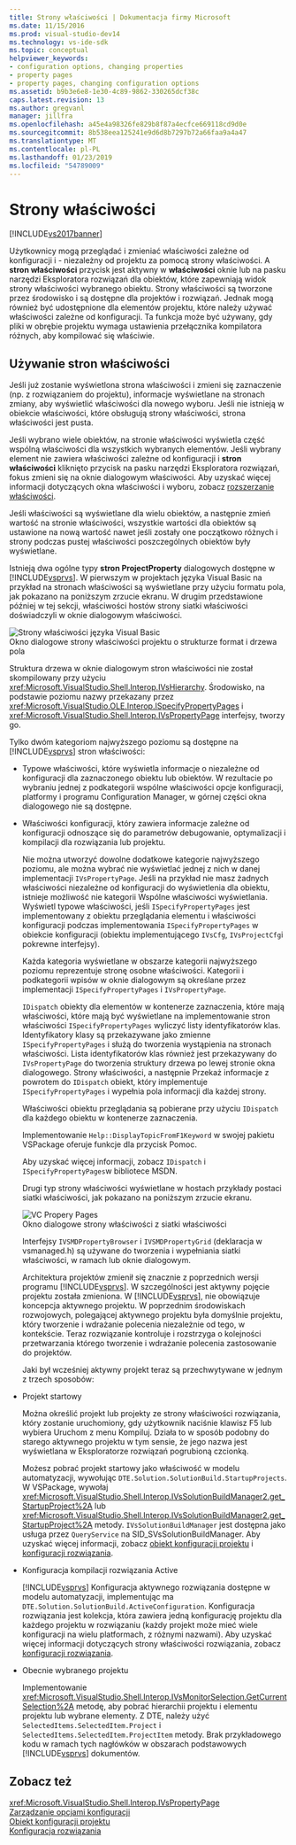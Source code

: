 ```yaml
---
title: Strony właściwości | Dokumentacja firmy Microsoft
ms.date: 11/15/2016
ms.prod: visual-studio-dev14
ms.technology: vs-ide-sdk
ms.topic: conceptual
helpviewer_keywords:
- configuration options, changing properties
- property pages
- property pages, changing configuration options
ms.assetid: b9b3e6e8-1e30-4c89-9862-330265dcf38c
caps.latest.revision: 13
ms.author: gregvanl
manager: jillfra
ms.openlocfilehash: a45e4a98326fe829b8f87a4ecfce669118cd9d0e
ms.sourcegitcommit: 8b538eea125241e9d6d8b7297b72a66faa9a4a47
ms.translationtype: MT
ms.contentlocale: pl-PL
ms.lasthandoff: 01/23/2019
ms.locfileid: "54789009"
---
```

# <a name="property-pages"></a>Strony właściwości
[!INCLUDE[vs2017banner](../../includes/vs2017banner.md)]

Użytkownicy mogą przeglądać i zmieniać właściwości zależne od konfiguracji i - niezależny od projektu za pomocą strony właściwości. A **stron właściwości** przycisk jest aktywny w **właściwości** oknie lub na pasku narzędzi Eksploratora rozwiązań dla obiektów, które zapewniają widok strony właściwości wybranego obiektu. Strony właściwości są tworzone przez środowisko i są dostępne dla projektów i rozwiązań. Jednak mogą również być udostępnione dla elementów projektu, które należy używać właściwości zależne od konfiguracji. Ta funkcja może być używany, gdy pliki w obrębie projektu wymaga ustawienia przełącznika kompilatora różnych, aby kompilować się właściwie.  
  
## <a name="using-property-pages"></a>Używanie stron właściwości  
 Jeśli już zostanie wyświetlona strona właściwości i zmieni się zaznaczenie (np. z rozwiązaniem do projektu), informacje wyświetlane na stronach zmiany, aby wyświetlić właściwości dla nowego wyboru. Jeśli nie istnieją w obiekcie właściwości, które obsługują strony właściwości, strona właściwości jest pusta.  
  
 Jeśli wybrano wiele obiektów, na stronie właściwości wyświetla część wspólną właściwości dla wszystkich wybranych elementów. Jeśli wybrany element nie zawiera właściwości zależne od konfiguracji i **stron właściwości** kliknięto przycisk na pasku narzędzi Eksploratora rozwiązań, fokus zmieni się na oknie dialogowym właściwości. Aby uzyskać więcej informacji dotyczących okna właściwości i wyboru, zobacz [rozszerzanie właściwości](../../extensibility/internals/extending-properties.md).  
  
 Jeśli właściwości są wyświetlane dla wielu obiektów, a następnie zmień wartość na stronie właściwości, wszystkie wartości dla obiektów są ustawione na nową wartość nawet jeśli zostały one początkowo różnych i strony podczas pustej właściwości poszczególnych obiektów były wyświetlane.  
  
 Istnieją dwa ogólne typy **stron ProjectProperty** dialogowych dostępne w [!INCLUDE[vsprvs](../../includes/vsprvs-md.md)]. W pierwszym w projektach języka Visual Basic na przykład na stronach właściwości są wyświetlane przy użyciu formatu pola, jak pokazano na poniższym zrzucie ekranu. W drugim przedstawione później w tej sekcji, właściwości hostów strony siatki właściwości doświadczyli w oknie dialogowym właściwości.  
  
 ![Strony właściwości języka Visual Basic](../../extensibility/internals/media/vsvbproppages.gif "vsVBPropPages")  
Okno dialogowe strony właściwości projektu o strukturze format i drzewa pola  
  
 Struktura drzewa w oknie dialogowym stron właściwości nie został skompilowany przy użyciu <xref:Microsoft.VisualStudio.Shell.Interop.IVsHierarchy>. Środowisko, na podstawie poziomu nazwy przekazany przez <xref:Microsoft.VisualStudio.OLE.Interop.ISpecifyPropertyPages> i <xref:Microsoft.VisualStudio.Shell.Interop.IVsPropertyPage> interfejsy, tworzy go.  
  
 Tylko dwóm kategoriom najwyższego poziomu są dostępne na [!INCLUDE[vsprvs](../../includes/vsprvs-md.md)] stron właściwości:  
  
- Typowe właściwości, które wyświetla informacje o niezależne od konfiguracji dla zaznaczonego obiektu lub obiektów. W rezultacie po wybraniu jednej z podkategorii wspólne właściwości opcje konfiguracji, platformy i programu Configuration Manager, w górnej części okna dialogowego nie są dostępne.  
  
- Właściwości konfiguracji, który zawiera informacje zależne od konfiguracji odnoszące się do parametrów debugowanie, optymalizacji i kompilacji dla rozwiązania lub projektu.  
  
  Nie można utworzyć dowolne dodatkowe kategorie najwyższego poziomu, ale można wybrać nie wyświetlać jednej z nich w danej implementacji `IVsPropertyPage`. Jeśli na przykład nie masz żadnych właściwości niezależne od konfiguracji do wyświetlenia dla obiektu, istnieje możliwość nie kategorii Wspólne właściwości wyświetlania. Wyświetl typowe właściwości, jeśli `ISpecifyPropertyPages` jest implementowany z obiektu przeglądania elementu i właściwości konfiguracji podczas implementowania `ISpecifyPropertyPages` w obiekcie konfiguracji (obiektu implementującego `IVsCfg`, `IVsProjectCfg`i pokrewne interfejsy).  
  
  Każda kategoria wyświetlane w obszarze kategorii najwyższego poziomu reprezentuje stronę osobne właściwości. Kategorii i podkategorii wpisów w oknie dialogowym są określane przez implementacji `ISpecifyPropertyPages` i `IVsPropertyPage`.  
  
  `IDispatch` obiekty dla elementów w kontenerze zaznaczenia, które mają właściwości, które mają być wyświetlane na implementowanie stron właściwości `ISpecifyPropertyPages` wyliczyć listy identyfikatorów klas. Identyfikatory klasy są przekazywane jako zmienne `ISpecifyPropertyPages` i służą do tworzenia wystąpienia na stronach właściwości. Lista identyfikatorów klas również jest przekazywany do `IVsPropertyPage` do tworzenia struktury drzewa po lewej stronie okna dialogowego. Strony właściwości, a następnie Przekaż informacje z powrotem do `IDispatch` obiekt, który implementuje `ISpecifyPropertyPages` i wypełnia pola informacji dla każdej strony.  
  
  Właściwości obiektu przeglądania są pobierane przy użyciu `IDispatch` dla każdego obiektu w kontenerze zaznaczenia.  
  
  Implementowanie `Help::DisplayTopicFromF1Keyword` w swojej pakietu VSPackage oferuje funkcje dla przycisk Pomoc.  
  
  Aby uzyskać więcej informacji, zobacz `IDispatch` i `ISpecifyPropertyPages`w bibliotece MSDN.  
  
  Drugi typ strony właściwości wyświetlane w hostach przykłady postaci siatki właściwości, jak pokazano na poniższym zrzucie ekranu.  
  
  ![VC Propery Pages](../../extensibility/internals/media/vsvcproppages.gif "vsVCPropPages")  
  Okno dialogowe strony właściwości z siatki właściwości  
  
  Interfejsy `IVSMDPropertyBrowser` i `IVSMDPropertyGrid` (deklaracja w vsmanaged.h) są używane do tworzenia i wypełniania siatki właściwości, w ramach lub oknie dialogowym.  
  
  Architektura projektów zmienił się znacznie z poprzednich wersji programu [!INCLUDE[vsprvs](../../includes/vsprvs-md.md)]. W szczególności jest aktywny pojęcie projektu została zmieniona. W [!INCLUDE[vsprvs](../../includes/vsprvs-md.md)], nie obowiązuje koncepcja aktywnego projektu. W poprzednim środowiskach rozwojowych, polegającej aktywnego projektu była domyślnie projektu, który tworzenie i wdrażanie polecenia niezależnie od tego, w kontekście. Teraz rozwiązanie kontroluje i rozstrzyga o kolejności przetwarzania którego tworzenie i wdrażanie polecenia zastosowanie do projektów.  
  
  Jaki był wcześniej aktywny projekt teraz są przechwytywane w jednym z trzech sposobów:  
  
- Projekt startowy  
  
   Można określić projekt lub projekty ze strony właściwości rozwiązania, który zostanie uruchomiony, gdy użytkownik naciśnie klawisz F5 lub wybiera Uruchom z menu Kompiluj. Działa to w sposób podobny do starego aktywnego projektu w tym sensie, że jego nazwa jest wyświetlana w Eksploratorze rozwiązań pogrubioną czcionką.  
  
   Możesz pobrać projekt startowy jako właściwość w modelu automatyzacji, wywołując `DTE.Solution.SolutionBuild.StartupProjects`. W VSPackage, wywołaj <xref:Microsoft.VisualStudio.Shell.Interop.IVsSolutionBuildManager2.get_StartupProject%2A> lub <xref:Microsoft.VisualStudio.Shell.Interop.IVsSolutionBuildManager2.get_StartupProject%2A> metody. `IVsSolutionBuildManager` jest dostępna jako usługa przez `QueryService` na SID_SVsSolutionBuildManager. Aby uzyskać więcej informacji, zobacz [obiekt konfiguracji projektu](../../extensibility/internals/project-configuration-object.md) i [konfiguracji rozwiązania](../../extensibility/internals/solution-configuration.md).  
  
- Konfiguracja kompilacji rozwiązania Active  
  
   [!INCLUDE[vsprvs](../../includes/vsprvs-md.md)] Konfiguracja aktywnego rozwiązania dostępne w modelu automatyzacji, implementując ma `DTE.Solution.SolutionBuild.ActiveConfiguration`. Konfiguracja rozwiązania jest kolekcja, która zawiera jedną konfigurację projektu dla każdego projektu w rozwiązaniu (każdy projekt może mieć wiele konfiguracji na wielu platformach, z różnymi nazwami). Aby uzyskać więcej informacji dotyczących strony właściwości rozwiązania, zobacz [konfiguracji rozwiązania](../../extensibility/internals/solution-configuration.md).  
  
- Obecnie wybranego projektu  
  
   Implementowanie <xref:Microsoft.VisualStudio.Shell.Interop.IVsMonitorSelection.GetCurrentSelection%2A> metodę, aby pobrać hierarchii projektu i elementu projektu lub wybrane elementy. Z DTE, należy użyć `SelectedItems.SelectedItem.Project` i `SelectedItems.SelectedItem.ProjectItem` metody. Brak przykładowego kodu w ramach tych nagłówków w obszarach podstawowych [!INCLUDE[vsprvs](../../includes/vsprvs-md.md)] dokumentów.  
  
## <a name="see-also"></a>Zobacz też  
 <xref:Microsoft.VisualStudio.Shell.Interop.IVsPropertyPage>   
 [Zarządzanie opcjami konfiguracji](../../extensibility/internals/managing-configuration-options.md)   
 [Obiekt konfiguracji projektu](../../extensibility/internals/project-configuration-object.md)   
 [Konfiguracja rozwiązania](../../extensibility/internals/solution-configuration.md)
